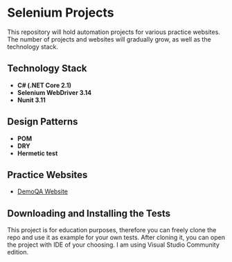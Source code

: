 # Selenium Projects

This repository will hold automation projects for various practice websites.
The number of projects and websites will gradually grow, as well as the technology stack.

## Technology Stack

* **C# (.NET Core 2.1)**
* **Selenium WebDriver 3.14**
* **Nunit 3.11**

## Design Patterns
* **POM**
* **DRY**
* **Hermetic test**

## Practice Websites
* [DemoQA Website](https://demoqa.com/)

## Downloading and Installing the Tests
This project is for education purposes, therefore you can freely clone the repo and use it as example for your own tests.
After cloning it, you can open the project with IDE of your choosing. I am using Visual Studio Community edition.


